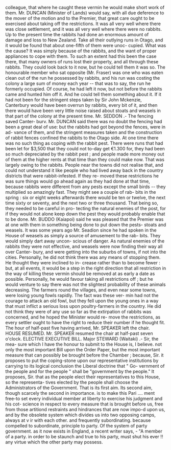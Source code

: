 colleague, that where he caught these vermin he would make short work of them. Mr. DUNCAN (Minister of Lands) would say, with all due deference to the mover of the motion and to the Premier, that great care ought to be exercised about taking off the restrictions. It was all very well where there was close settlement, and it was all very well where there were no rabbits. Up to the present time the rabbits had done an enormous amount of damage and loss to New Zealand. Take all their outlying runs in Otago, and it would be found that about one-fifth of them were unoc- cupied. What was the cause? It was simply because of the rabbits, and the want of proper appliances to cope with them. To such an extent had this been the case there, that many owners of runs lost their property, and all through these rabbits. They could look back to it now, but he could tell them it was so. The honourable member who sat opposite (Mr. Fraser) was one who was eaten clean out of the run he possessed by rabbits, and his run was costing the colony a large sum of money each year -- that was to say, the run he formerly occupied. Of course, he had left it now, but not before the rabbits came and hunted him off it. And he could tell them something about it. If it had not been for the stringent steps taken by Sir John Mckenzie, Canterbury would have been overrun by rabbits, every bit of it, and then there would have been very little noise raised about stoats and weasels in that part of the colony at the present time. Mr. SEDDON .- The fencing saved Canter- burv. Mr. DUNCAN said there was no doubt the fencing had been a great deal of use: but the rabbits had got beyond the fences, were in ad- vance of them, and the stringent measures taken and the construction of rabbit fences confined the rabbits to the Otago side. At one time there was no such thing as coping with the rabbit pest. There were runs that had been let for $3,500 that they could not to-day get €1.300 for, they had been so much depreciated by the rabbit pest ; and people made more money out of them at the higher rents at that time than they could make now. That was largely owing to the rabbits. People near the towns did not realise that, and could not understand it like people who had lived away back in the country districts that were rabbit-infested. If they re- moved these restrictions he was sure things would go ahead again as they had done at that time, because rabbits were different from any pests except the small birds -- they multiplied so amazingly fast. They might see a couple of rab- bits in the spring : six or eight weeks afterwards there would be ten or twelve, the next time sixty or seventy, and the next two or three thousand. That being so, they needed to be careful in pro- tecting the natural enemies of the post, for if they would not alone keep down the pest they would probably enable that to be done. Mr. BUDDO (Kaiapoi) said he was pleased that the Premier was at one with them in something being done to put down the pests- stoats and weasels. It was some years ago Mr. Seadion since he had spoken in the House of weasels as simply a source of amusement to the rab- bits. They would simply dart away uncon- scious of danger. As natural enemies of the rabbits they were not effective, and weasels were now finding their way all over Canter- bury, and were getting into the suburbs of towns, if not into the cities. Personally, he did not think there was any means of stopping them. He thought they were inclined to in- crease rather than to become fewer : but, at all events, it would be a step in the right direction that all restriction in the way of killing these vermin should be removed at as early a date as possible. Personally, he would favour taking all restrictions off ; but he would venture to say there was not the slightest probability of these animals decreasing. The farmers round the villages, and even near some towns, were losing young fowls rapidly. The fact was these ver- min had not the courage to attack an old fowl, but they fell upon the young ones in a way that must inflict a serious loss upon poultry-farmers in the country. He did not think they were of any use so far as the extirpation of rabbits was concerned, and he hoped the Minister would re- move the restrictions, as every settler ought to have the right to reduce their number if he thought fit. The hour of half-past five having arrived, Mr. SPEAKER left the chair. HOUSE RESUMED. Mr. SPEAKER resumed the chair at half-past seven o'clock. ELECTIVE EXECUTIVE BILL. Major STEWARD (Waitaki) .- Sir, the mea- sure which I have the honour to submit to the House is, I believe. not only the most important Bill upon the Order Paper, but the most important measure that can possibly be brought before the Chamber ; because, Sir. it proposes to put the coping-stone upon our representative institutions by carrying to its logical conclusion the Liberal doctrine that " Go- vernment of the people and for the people " shall be "government by the people." It proposes, Sir. that as the people elect their representatives to this House, so the representa- tives elected by the people shall choose the Administrators of the Government. That is its first aim. Its second aim, though scarcely the second in importance. is to make this Pari .... ment free-to set every individual member at liberty to exercise his judgment and his cot- science in respect to every measure that is brought before us, free from those artitiond restraints and hindrances that are now impo-d upon us, and by the obsolete system which divides us into two opposing camps, always at v ir with each other. and frequently subordinating. because compelled to subordinate, principle to party. Of the system of party government. as it now exists in England, a recent writer says, - "A member of a party. in order to be staunch and true to his party, must shut his ever !! any virtue which the other party may possess. 